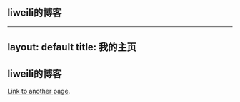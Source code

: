 ## liweili的博客

---
layout: default
title: 我的主页
---
## liweili的博客
[Link to another page](./another-page.html).